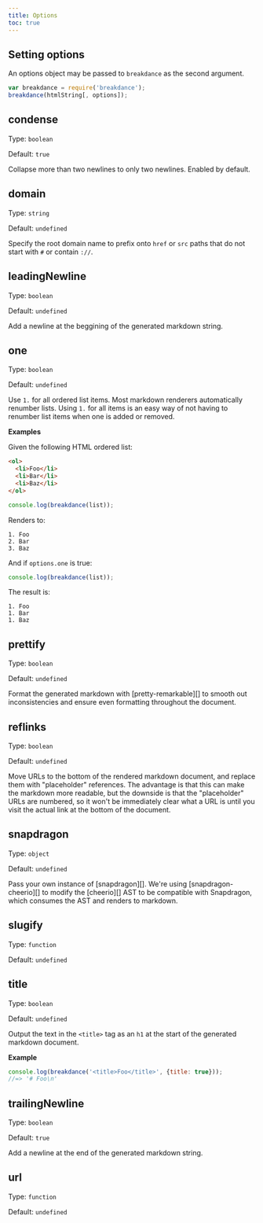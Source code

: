 ```yaml
---
title: Options
toc: true
---
```


## Setting options

An options object may be passed to `breakdance` as the second argument.

```js
var breakdance = require('breakdance');
breakdance(htmlString[, options]);
```

## condense

Type: `boolean`

Default: `true`

Collapse more than two newlines to only two newlines. Enabled by default.

## domain

Type: `string`

Default: `undefined`

Specify the root domain name to prefix onto `href` or `src` paths that do not start with `#` or contain `://`.

## leadingNewline

Type: `boolean`

Default: `undefined`

Add a newline at the beggining of the generated markdown string.


## one

Type: `boolean`

Default: `undefined`

Use `1.` for all ordered list items. Most markdown renderers automatically renumber lists. Using `1.` for all items is an easy way of not having to renumber list items when one is added or removed.

**Examples**

Given the following HTML ordered list:

```html
<ol>
  <li>Foo</li>
  <li>Bar</li>
  <li>Baz</li>
</ol>
```

```js
console.log(breakdance(list));
```

Renders to:

```
1. Foo
2. Bar
3. Baz
```

And if `options.one` is true:

```js
console.log(breakdance(list));
```

The result is:

```
1. Foo
1. Bar
1. Baz
```

## prettify

Type: `boolean`

Default: `undefined`

Format the generated markdown with [pretty-remarkable][] to smooth out inconsistencies and ensure even formatting throughout the document.

## reflinks

Type: `boolean`

Default: `undefined`

Move URLs to the bottom of the rendered markdown document, and replace them with "placeholder" references. The advantage is that this can make the markdown more readable, but the downside is that the "placeholder" URLs are numbered, so it won't be immediately clear what a URL is until you visit the actual link at the bottom of the document.

## snapdragon

Type: `object`

Default: `undefined`

Pass your own instance of [snapdragon][]. We're using [snapdragon-cheerio][] to modify the [cheerio][] AST to be compatible with Snapdragon, which consumes the AST and renders to markdown.

## slugify

Type: `function`

Default: `undefined`


## title

Type: `boolean`

Default: `undefined`

Output the text in the `<title>` tag as an `h1` at the start of the generated markdown document.

**Example**

```js
console.log(breakdance('<title>Foo</title>', {title: true}));
//=> '# Foo\n'
```

## trailingNewline

Type: `boolean`

Default: `true`

Add a newline at the end of the generated markdown string.


## url

Type: `function`

Default: `undefined`
